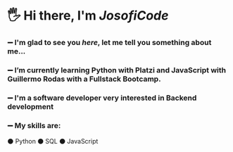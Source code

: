 # 🖐 Hi there, I'm *JosofiCode*
### ➖ I'm glad to see you _here_, let me tell you something about me...
### ➖ I’m currently learning Python with Platzi and JavaScript with Guillermo Rodas with a Fullstack Bootcamp.
### ➖ I'm a software developer very interested in Backend development

### ➖ My skills are:
⚫ Python
⚫ SQL
⚫ JavaScript
